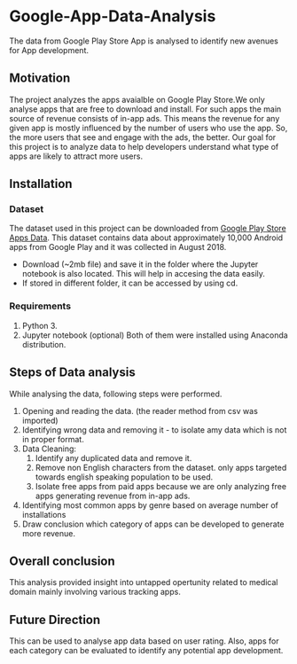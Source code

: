 # Google-App-Data-Analysis
The data from Google Play Store App is analysed to identify new  avenues for App development. 

## Motivation
The project analyzes the apps avaialble on Google Play Store.We only analyse apps that are free to download and install. For such apps the  main source of revenue consists of in-app ads. This means the revenue for any given app is mostly influenced by the number of users who use the app. So, the more users that see and engage with the ads, the better. Our goal for this project is to analyze data to help developers understand what type of apps are likely to attract more users.

## Installation
### Dataset
The dataset used in this project can be downloaded from [Google Play Store Apps Data](https://www.kaggle.com/lava18/google-play-store-apps/home). This dataset contains data about approximately 10,000 Android apps from Google Play and it was collected in August 2018. 
- Download (~2mb file) and save it in the folder where the Jupyter notebook is also located. This will help in accesing the data easily. 
- If stored in different folder, it can be accessed by using cd. 

### Requirements
1. Python 3. 
2. Jupyter notebook (optional)
Both of them were installed using Anaconda distribution. 

## Steps of Data analysis
While analysing the data, following steps were performed. 
1. Opening and reading the data. (the reader method from csv was imported)
2. Identifying wrong data and removing it - to isolate amy data which is not in proper format.
3. Data Cleaning: 
   1. Identify any duplicated data and remove it.
   2. Remove non English characters from the dataset. only apps targeted towards english speaking population to be used.
   3. Isolate free apps from paid apps because we are only analyzing free apps generating revenue from in-app ads.
4. Identifying most common apps by genre based on average number of installations
5. Draw conclusion which category of apps can be developed to generate more revenue.

## Overall conclusion
This analysis provided insight into untapped opertunity related to medical domain mainly involving various tracking apps. 

## Future Direction
This can be used to analyse app data based on user rating. Also, apps for each category can be evaluated to identify any potential app development. 
